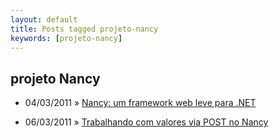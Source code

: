 ```yaml
---
layout: default
title: Posts tagged projeto-nancy
keywords: [projeto-nancy]
---
```

<h2 class="category">projeto Nancy</h2>
<ul class="posts">
<li>
<p>
<span class="date">04/03/2011</span> &raquo; 
<a href="/blog/nancy-um-framework-web-leve-para-net">Nancy: um framework web leve para .NET</a>
</p>
</li> 
<li>
<p>
<span class="date">06/03/2011</span> &raquo; 
<a href="/blog/trabalhando-com-valores-via-post-no-nancy">Trabalhando com valores via POST no Nancy</a>
</p>
</li> 
</ul>
